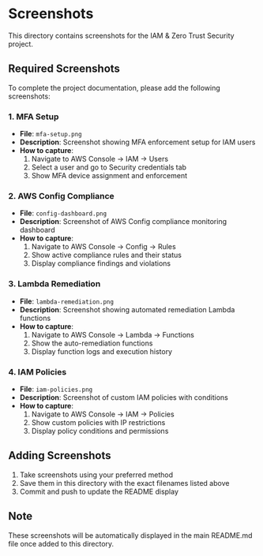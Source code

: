 # Screenshots

This directory contains screenshots for the IAM & Zero Trust Security project.

## Required Screenshots

To complete the project documentation, please add the following screenshots:

### 1. MFA Setup
- **File**: `mfa-setup.png`
- **Description**: Screenshot showing MFA enforcement setup for IAM users
- **How to capture**: 
  1. Navigate to AWS Console → IAM → Users
  2. Select a user and go to Security credentials tab
  3. Show MFA device assignment and enforcement

### 2. AWS Config Compliance
- **File**: `config-dashboard.png`
- **Description**: Screenshot of AWS Config compliance monitoring dashboard
- **How to capture**:
  1. Navigate to AWS Console → Config → Rules
  2. Show active compliance rules and their status
  3. Display compliance findings and violations

### 3. Lambda Remediation
- **File**: `lambda-remediation.png`
- **Description**: Screenshot showing automated remediation Lambda functions
- **How to capture**:
  1. Navigate to AWS Console → Lambda → Functions
  2. Show the auto-remediation functions
  3. Display function logs and execution history

### 4. IAM Policies
- **File**: `iam-policies.png`
- **Description**: Screenshot of custom IAM policies with conditions
- **How to capture**:
  1. Navigate to AWS Console → IAM → Policies
  2. Show custom policies with IP restrictions
  3. Display policy conditions and permissions

## Adding Screenshots

1. Take screenshots using your preferred method
2. Save them in this directory with the exact filenames listed above
3. Commit and push to update the README display

## Note

These screenshots will be automatically displayed in the main README.md file once added to this directory.
